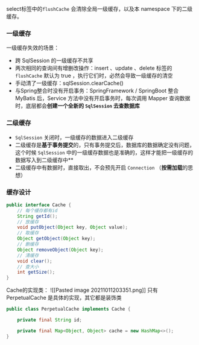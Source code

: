 select标签中的`flushCache` 会清除全局一级缓存，以及本 namespace 下的二级缓存。

### 一级缓存
一级缓存失效的场景：
- 跨 SqlSession 的一级缓存不共享
- 两次相同的查询间有增删改操作：insert 、update 、delete 标签的 `flushCache` 默认为 true ，执行它们时，必然会导致一级缓存的清空
- 手动清了一级缓存：sqlSession.clearCache()
- 与Spring整合时没有开启事务：SpringFramework / SpringBoot 整合 MyBatis 后，Service 方法中没有开启事务时，每次调用 Mapper 查询数据时，底层都会**创建一个全新的 `SqlSession` 去查数据库**

### 二级缓存
-   `SqlSession` 关闭时，一级缓存的数据进入二级缓存
-   二级缓存是**基于事务提交**的，只有事务提交后，数据库的数据确定没有问题，这个时候 `SqlSession` 中的一级缓存数据也是准确的，这样才能把一级缓存的数据写入到二级缓存中**
-   二级缓存中有数据时，直接取出，不会预先开启 `Connection` （**按需加载**的思想）

### 缓存设计
```java
public interface Cache {
    // 每个缓存都有id
    String getId();
    // 放缓存
    void putObject(Object key, Object value);
    // 取缓存
    Object getObject(Object key);
    // 删缓存
    Object removeObject(Object key);
    // 清缓存
    void clear();
    // 查大小
    int getSize();
}
```
Cache的实现类：
![[Pasted image 20211011203351.png]]
只有 PerpetualCache 是具体的实现，其它都是装饰类
```java
public class PerpetualCache implements Cache {

    private final String id;

    private final Map<Object, Object> cache = new HashMap<>();
}
```